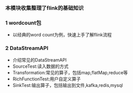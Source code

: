 ### 本模块收集整理了flink的基础知识
### 1 wordcount包
 - 以经典的word count为例，快速上手了解flink流程
### 2 DataStreamAPI
- 介绍常见的DataStreamAPI
- SourceTest:读入数据的方式
- Transformation:常见的算子，包括map,flatMap,reduce等
- RichFunctionTest:用户自定义算子
- SinkTest:输出算子，包括输出到文件,kafka,redis,mysql
